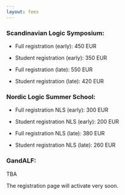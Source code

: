 ```yaml
---
layout: fees
---
```


### Scandinavian Logic Symposium: ###
 
* Full registration (early): 450 EUR  
* Student registration (early): 350 EUR

* Full registration (late): 550 EUR
* Student registration (late): 420 EUR

### Nordic Logic Summer School: ###

* Full registration NLS (early): 300 EUR
* Student registration NLS (early): 200 EUR

* Full registration NLS (late): 380 EUR
* Student registration NLS (late): 260 EUR

### GandALF: ###

TBA

The registration page will activate very soon.
